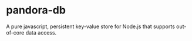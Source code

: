 # pandora-db
A pure javascript, persistent key-value store for Node.js that supports out-of-core data access.
